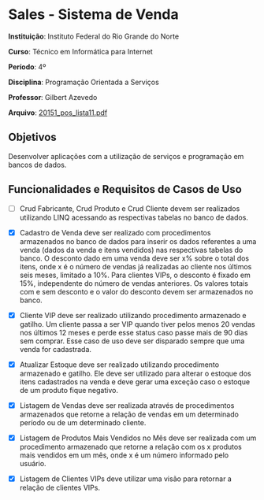 # Sales - Sistema de Venda

**Instituição**: Instituto Federal do Rio Grande do Norte

**Curso**: Técnico em Informática para Internet

**Período**: 4º

**Disciplina**: Programação Orientada a Serviços

**Professor**: Gilbert Azevedo

**Arquivo**: [20151_pos_lista11.pdf](http://diatinf.ifrn.edu.br/antigo/lib/exe/fetch.php?media=corpodocente:gilbert:20151_pos_lista11.pdf)

## Objetivos

Desenvolver aplicações com a utilização de serviços e programação em bancos de dados. 

## Funcionalidades e Requisitos de Casos de Uso

- [ ] Crud Fabricante, Crud Produto e Crud Cliente devem ser realizados utilizando LINQ acessando as respectivas tabelas no banco de dados. 

- [x] Cadastro  de  Venda  deve  ser  realizado  com  procedimentos  armazenados  no  banco  de  dados  para  inserir  os dados referentes a uma venda (dados da venda e itens vendidos) nas respectivas tabelas do banco. O desconto dado em uma venda deve ser x% sobre o total dos itens, onde x é o número de vendas já realizadas ao cliente nos últimos seis meses, limitado a 10%. Para clientes VIPs, o desconto é fixado em 15%, independente do  número  de  vendas  anteriores.  Os  valores  totais  com  e  sem  desconto  e  o  valor  do  desconto  devem  ser armazenados no banco. 

- [x] Cliente  VIP  deve  ser  realizado  utilizando  procedimento  armazenado  e  gatilho.  Um  cliente  passa  a  ser  VIP quando tiver pelos menos 20 vendas nos últimos 12 meses e perde esse status caso passe mais de 90 dias sem comprar. Esse caso de uso deve ser disparado sempre que uma venda for cadastrada. 

- [x] Atualizar Estoque deve ser realizado utilizando procedimento armazenado e gatilho. Ele deve ser utilizado para alterar o estoque dos itens cadastrados na venda e deve gerar uma exceção caso o estoque de um produto fique negativo. 

- [x] Listagem  de  Vendas  deve  ser  realizada  através  de  procedimentos  armazenados  que  retorne  a  relação  de vendas em um determinado período ou de um determinado cliente. 

- [x] Listagem  de  Produtos  Mais  Vendidos  no  Mês  deve  ser  realizada  com  um  procedimento  armazenado  que retorne a relação com os x produtos mais vendidos em um mês, onde x é um número informado pelo usuário. 

- [x] Listagem de Clientes VIPs deve utilizar uma visão para retornar a relação de clientes VIPs. 
